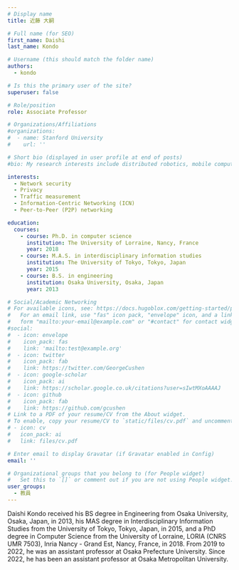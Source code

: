 ```yaml
---
# Display name
title: 近藤 大嗣

# Full name (for SEO)
first_name: Daishi
last_name: Kondo

# Username (this should match the folder name)
authors:
  - kondo

# Is this the primary user of the site?
superuser: false

# Role/position
role: Associate Professor

# Organizations/Affiliations
#organizations:
#  - name: Stanford University
#    url: ''

# Short bio (displayed in user profile at end of posts)
#bio: My research interests include distributed robotics, mobile computing and programmable matter.

interests:
  - Network security
  - Privacy
  - Traffic measurement
  - Information-Centric Networking (ICN)
  - Peer-to-Peer (P2P) networking

education:
  courses:
    - course: Ph.D. in computer science
      institution: The University of Lorraine, Nancy, France
      year: 2018
    - course: M.A.S. in interdisciplinary information studies
      institution: The University of Tokyo, Tokyo, Japan
      year: 2015
    - course: B.S. in engineering
      institution: Osaka University, Osaka, Japan
      year: 2013

# Social/Academic Networking
# For available icons, see: https://docs.hugoblox.com/getting-started/page-builder/#icons
#   For an email link, use "fas" icon pack, "envelope" icon, and a link in the
#   form "mailto:your-email@example.com" or "#contact" for contact widget.
#social:
#  - icon: envelope
#    icon_pack: fas
#    link: 'mailto:test@example.org'
#  - icon: twitter
#    icon_pack: fab
#    link: https://twitter.com/GeorgeCushen
#  - icon: google-scholar
#    icon_pack: ai
#    link: https://scholar.google.co.uk/citations?user=sIwtMXoAAAAJ
#  - icon: github
#    icon_pack: fab
#    link: https://github.com/gcushen
# Link to a PDF of your resume/CV from the About widget.
# To enable, copy your resume/CV to `static/files/cv.pdf` and uncomment the lines below.
# - icon: cv
#   icon_pack: ai
#   link: files/cv.pdf

# Enter email to display Gravatar (if Gravatar enabled in Config)
email: ''

# Organizational groups that you belong to (for People widget)
#   Set this to `[]` or comment out if you are not using People widget.
user_groups:
  - 教員
---
```


Daishi Kondo received his BS degree in Engineering from Osaka University, Osaka, Japan, in 2013, his MAS degree in Interdisciplinary Information Studies from the University of Tokyo, Tokyo, Japan, in 2015, and a PhD degree in Computer Science from the University of Lorraine, LORIA (CNRS UMR 7503), Inria Nancy - Grand Est, Nancy, France, in 2018. From 2019 to 2022, he was an assistant professor at Osaka Prefecture University. Since 2022, he has been an assistant professor at Osaka Metropolitan University.
